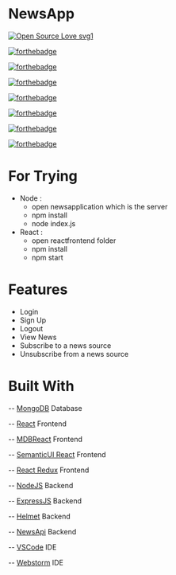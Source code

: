 # NewsApp


[![Open Source Love svg1](https://badges.frapsoft.com/os/v1/open-source.svg?v=103)](https://github.com/ellerbrock/open-source-badges/)

[![forthebadge](https://forthebadge.com/images/badges/made-with-javascript.svg)](https://forthebadge.com)

[![forthebadge](https://forthebadge.com/images/badges/built-with-love.svg)](https://forthebadge.com)

[![forthebadge](https://forthebadge.com/images/badges/built-with-swag.svg)](https://forthebadge.com)

[![forthebadge](https://forthebadge.com/images/badges/uses-html.svg)](https://forthebadge.com)

[![forthebadge](https://forthebadge.com/images/badges/uses-css.svg)](https://forthebadge.com)

[![forthebadge](https://forthebadge.com/images/badges/uses-git.svg)](https://forthebadge.com)

[![forthebadge](https://forthebadge.com/images/badges/you-didnt-ask-for-this.svg)](https://forthebadge.com)

# For Trying
- Node : 
    - open newsapplication which is the server
    - npm install 
    - node index.js
- React :
    - open reactfrontend folder
    - npm install
    - npm start

# Features
- Login
- Sign Up
- Logout
- View News
- Subscribe to a news source
- Unsubscribe from a news source

# Built With
-- [MongoDB](https://www.mongodb.com/) Database

-- [React](https://reactjs.org/) Frontend

-- [MDBReact](https://mdbootstrap.com/docs/react/) Frontend

-- [SemanticUI React](https://react.semantic-ui.com/ ) Frontend

-- [React Redux](https://redux.js.org/) Frontend

-- [NodeJS](https://nodejs.org/en/) Backend

-- [ExpressJS](https://expressjs.com/) Backend

-- [Helmet](https://helmetjs.github.io/) Backend

-- [NewsApi](https://newsapi.org/) Backend

-- [VSCode](https://code.visualstudio.com/) IDE

-- [Webstorm](https://www.jetbrains.com/webstorm/) IDE
